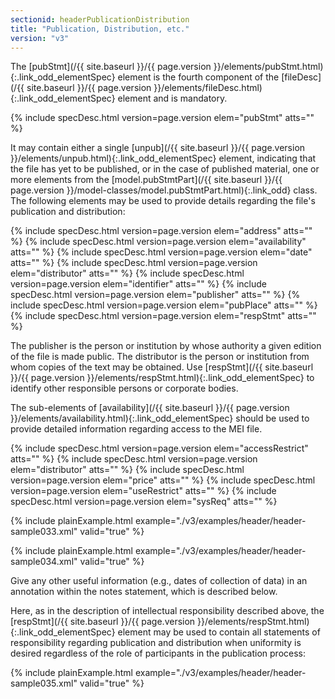 ```yaml
---
sectionid: headerPublicationDistribution
title: "Publication, Distribution, etc."
version: "v3"
---
```




The [pubStmt](/{{ site.baseurl }}/{{ page.version }}/elements/pubStmt.html){:.link_odd_elementSpec} element is the fourth component of the [fileDesc](/{{ site.baseurl }}/{{ page.version }}/elements/fileDesc.html){:.link_odd_elementSpec} element and is mandatory.



{% include specDesc.html version=page.version elem="pubStmt" atts="" %}



It may contain either a single [unpub](/{{ site.baseurl }}/{{ page.version }}/elements/unpub.html){:.link_odd_elementSpec} element, indicating that the
file has yet to be published, or in the case of published material, one or more elements
from the [model.pubStmtPart](/{{ site.baseurl }}/{{ page.version }}/model-classes/model.pubStmtPart.html){:.link_odd} class. The following elements may be
used to provide details regarding the file's publication and distribution:



{% include specDesc.html version=page.version elem="address" atts="" %}
{% include specDesc.html version=page.version elem="availability" atts="" %}
{% include specDesc.html version=page.version elem="date" atts="" %}
{% include specDesc.html version=page.version elem="distributor" atts="" %}
{% include specDesc.html version=page.version elem="identifier" atts="" %}
{% include specDesc.html version=page.version elem="publisher" atts="" %}
{% include specDesc.html version=page.version elem="pubPlace" atts="" %}
{% include specDesc.html version=page.version elem="respStmt" atts="" %}



The publisher is the person or institution by whose authority a given edition of the
file
is made public. The distributor is the person or institution from whom copies of the
text
may be obtained. Use [respStmt](/{{ site.baseurl }}/{{ page.version }}/elements/respStmt.html){:.link_odd_elementSpec} to identify other responsible persons or
corporate bodies.

The sub-elements of [availability](/{{ site.baseurl }}/{{ page.version }}/elements/availability.html){:.link_odd_elementSpec} should be used to provide detailed
information regarding access to the MEI file.



{% include specDesc.html version=page.version elem="accessRestrict" atts="" %}
{% include specDesc.html version=page.version elem="distributor" atts="" %}
{% include specDesc.html version=page.version elem="price" atts="" %}
{% include specDesc.html version=page.version elem="useRestrict" atts="" %}
{% include specDesc.html version=page.version elem="sysReq" atts="" %}



{% include plainExample.html example="./v3/examples/header/header-sample033.xml" valid="true" %}

{% include plainExample.html example="./v3/examples/header/header-sample034.xml" valid="true" %}

Give any other useful information (e.g., dates of collection of data) in an annotation
within the notes statement, which is described below.

Here, as in the description of intellectual responsibility described above, the [respStmt](/{{ site.baseurl }}/{{ page.version }}/elements/respStmt.html){:.link_odd_elementSpec} element may be used to contain all statements of responsibility
regarding publication and distribution when uniformity is desired regardless of the
role of
participants in the publication process:

{% include plainExample.html example="./v3/examples/header/header-sample035.xml" valid="true" %}

